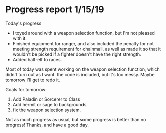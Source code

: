 #  Progress report 1/15/19

Today's progress
* I toyed around with a weapon selection function, but I'm not pleased with it. 
* Finished equipment for ranger, and also included the penalty for not meeting strength requirement for chainmail, as well as made it so that it wouldn't be picked if a fighter doesn't have the right strength. 
* Added half-elf to races. 

Most of today was spent working on the weapon selection function, which didn't turn out as I want. the code is included, but it's too messy. Maybe tomorrow I'll get to redo it. 

Goals for tomorrow:
1. Add Paladin or Sorcerer to Class
2. Add hermit or sage to backgrounds
3. fix the weapon selection system. 

Not as much progress as usual, but some progress is better than no progress! Thanks, and have a good day. 
